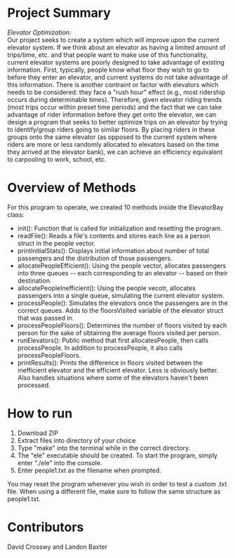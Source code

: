 # Project Summary
*Elevator Optimization:*  
Our project seeks to create a system which will improve upon the current elevator system. If we think about an elevator as having a limited amount of trips/time, etc. and that people want to make use of this functionality, current elevator systems are poorly designed to take advantage of existing information. First, typically, people know what floor they wish to go to before they enter an elevator, and current systems do not take advantage of this information. There is another contraint or factor with elevators which needs to be considered: they face a "rush hour" effect (e.g., most ridership occurs during determinable times). Therefore, given elevator riding trends (most trips occur within preset time periods) and the fact that we can take advantage of rider information before they get onto the elevator, we can design a program that seeks to better optimize trips on an elevator by trying to identify/group riders going to similar floors. By placing riders in these groups onto the same elevator (as opposed to the current system where riders are more or less randomly allocated to elevators based on the time they arrived at the elevator bank), we can achieve an efficiency equivalent to carpooling to work, school, etc.  

# Overview of Methods  

For this program to operate, we created 10 methods inside the ElevatorBay class:  
+ init(): Function that is called for initialization and resetting the program.
+ readFile(): Reads a file's contents and stores each line as a person struct in the people vector.
+ printInitialStats(): Displays initial information about number of total passengers and the distribution of those passengers.
+ allocatePeopleEfficient(): Using the people vector, allocates passengers into three queues -- each corresponding to an elevator -- based on their destination.
+ allocatePeopleInefficient(): Using the people vecotr, allocates passengers into a single queue, simulating the current elevator system.
+ processPeople(): Simulates the elevators once the passengers are in the correct queues. Adds to the floorsVisited variable of the elevator struct that was passed in.
+ processPeopleFloors(): Determines the number of floors visited by each person for the sake of obtaining the average floors visited per person. 
+ runElevators(): Public method that first allocatesPeople, then calls processPeople. In addition to processPeople, it also calls processPeopleFloors.
+ printResults(): Prints the difference in floors visited between the inefficient elevator and the efficient elevator. Less is obviously better. Also handles situations where some of the elevators haven't been processed.  

# How to run

1) Download ZIP   
2) Extract files into directory of your choice   
3) Type "make" into the terminal while in the correct directory.   
4) The "ele" executable should be created. To start the program, simply enter "./ele" into the console.   
5) Enter people1.txt as the filename when prompted.    

You may reset the program whenever you wish in order to test a custom .txt file. When using a different file, make sure to follow the same structure as people1.txt.     

# Contributors

David Crosswy and Landon Baxter
